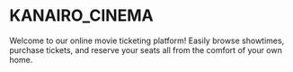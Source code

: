 # KANAIRO_CINEMA
Welcome to our online movie ticketing platform! Easily browse showtimes, purchase tickets, and reserve your seats all from the comfort of your own home.
